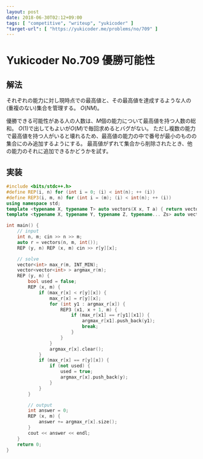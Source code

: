 ```yaml
---
layout: post
date: 2018-06-30T02:12+09:00
tags: [ "competitive", "writeup", "yukicoder" ]
"target-url": [ "https://yukicoder.me/problems/no/709" ]
---
```


# Yukicoder No.709 優勝可能性

## 解法

それぞれの能力に対し現時点での最高値と、その最高値を達成するような人の(重複のない)集合を管理する。
$O(NM)$。

優勝できる可能性がある人の人数は、$M$個の能力について最高値を持つ人数の総和。
$O(1)$で出してもよいが$O(M)$で毎回求めるとバグがない。
ただし複数の能力で最高値を持つ人がいると壊れるため、最高値の能力の中で番号が最小のものの集合にのみ追加するようにする。
最高値がずれて集合から削除されたとき、他の能力のそれに追加できるかどうかを試す。

## 実装

``` c++
#include <bits/stdc++.h>
#define REP(i, n) for (int i = 0; (i) < int(n); ++ (i))
#define REP3(i, m, n) for (int i = (m); (i) < int(n); ++ (i))
using namespace std;
template <typename X, typename T> auto vectors(X x, T a) { return vector<T>(x, a); }
template <typename X, typename Y, typename Z, typename... Zs> auto vectors(X x, Y y, Z z, Zs... zs) { auto cont = vectors(y, z, zs...); return vector<decltype(cont)>(x, cont); }

int main() {
    // input
    int n, m; cin >> n >> m;
    auto r = vectors(n, m, int());
    REP (y, n) REP (x, m) cin >> r[y][x];

    // solve
    vector<int> max_r(m, INT_MIN);
    vector<vector<int> > argmax_r(m);
    REP (y, n) {
        bool used = false;
        REP (x, m) {
            if (max_r[x] < r[y][x]) {
                max_r[x] = r[y][x];
                for (int y1 : argmax_r[x]) {
                    REP3 (x1, x + 1, m) {
                        if (max_r[x1] == r[y1][x1]) {
                            argmax_r[x1].push_back(y1);
                            break;
                        }
                    }
                }
                argmax_r[x].clear();
            }
            if (max_r[x] == r[y][x]) {
                if (not used) {
                    used = true;
                    argmax_r[x].push_back(y);
                }
            }
        }

        // output
        int answer = 0;
        REP (x, m) {
            answer += argmax_r[x].size();
        }
        cout << answer << endl;
    }
    return 0;
}
```
